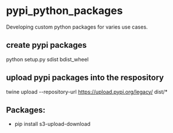 # pypi_python_packages
Developing custom python packages for varies use cases.

## create pypi packages
python setup.py sdist bdist_wheel
 ## upload pypi packages into the respository 

twine upload --repository-url https://upload.pypi.org/legacy/ dist/*

## Packages:
* pip install s3-upload-download